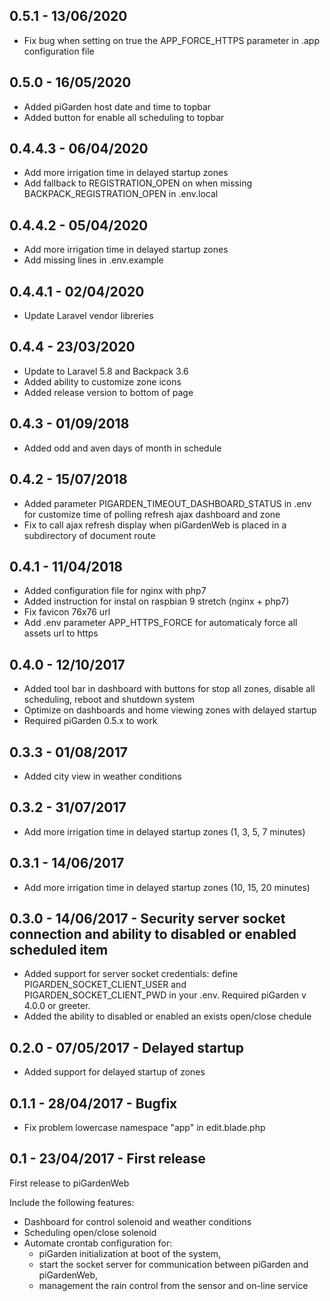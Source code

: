 ## 0.5.1 - 13/06/2020
 - Fix bug when setting on true the APP_FORCE_HTTPS parameter in .app configuration file

## 0.5.0 - 16/05/2020
 - Added piGarden host date and time to topbar 
 - Added button for enable all scheduling to topbar

## 0.4.4.3 - 06/04/2020
 - Add more irrigation time in delayed startup zones
 - Add fallback to REGISTRATION_OPEN on when missing BACKPACK_REGISTRATION_OPEN in .env.local

## 0.4.4.2 - 05/04/2020
 - Add more irrigation time in delayed startup zones
 - Add missing lines in .env.example

## 0.4.4.1 - 02/04/2020
 - Update Laravel vendor libreries

## 0.4.4 - 23/03/2020
 - Update to Laravel 5.8 and Backpack 3.6 
 - Added ability to customize zone icons
 - Added release version to bottom of page 

## 0.4.3 - 01/09/2018
 - Added odd and aven days of month in schedule

## 0.4.2 - 15/07/2018
 - Added parameter PIGARDEN_TIMEOUT_DASHBOARD_STATUS in .env for customize time of polling refresh ajax dashboard and zone
 - Fix to call ajax refresh display when piGardenWeb is placed in a subdirectory of document route 

## 0.4.1 - 11/04/2018
 - Added configuration file for nginx with php7
 - Added instruction for instal on raspbian 9 stretch (nginx + php7)
 - Fix favicon 76x76 url
 - Add .env parameter APP_HTTPS_FORCE for automaticaly force all assets url to https

## 0.4.0 - 12/10/2017
 - Added tool bar in dashboard with buttons for stop all zones, disable all scheduling, reboot and shutdown system
 - Optimize on dashboards and home viewing zones with delayed startup
 - Required piGarden 0.5.x to work

## 0.3.3 - 01/08/2017
 - Added city view in weather conditions

## 0.3.2 - 31/07/2017
 - Add more irrigation time in delayed startup zones (1, 3, 5, 7 minutes)

## 0.3.1 - 14/06/2017
 - Add more irrigation time in delayed startup zones (10, 15, 20 minutes)

## 0.3.0 - 14/06/2017 - Security server socket connection and ability to disabled or enabled scheduled item
 - Added support for server socket credentials: define PIGARDEN_SOCKET_CLIENT_USER and PIGARDEN_SOCKET_CLIENT_PWD in your .env. Required piGarden v 4.0.0 or greeter.
 - Added the ability to disabled or enabled an exists open/close chedule 

## 0.2.0 - 07/05/2017 - Delayed startup
 - Added support for delayed startup of zones

## 0.1.1 - 28/04/2017 - Bugfix
 - Fix problem lowercase namespace "app" in edit.blade.php

## 0.1 - 23/04/2017 - First release
First release to piGardenWeb  
  
Include the following features:  
 - Dashboard for control solenoid and weather conditions
 - Scheduling open/close solenoid
 - Automate crontab configuration for:
   * piGarden initialization at boot of the system, 
   * start the socket server for communication between piGarden and piGardenWeb,
   * management the rain control from the sensor and on-line service


